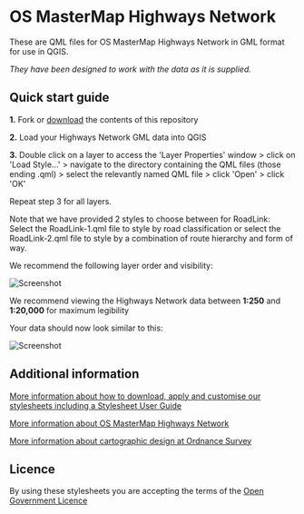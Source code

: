 # OS MasterMap Highways Network

These are QML files for OS MasterMap Highways Network in GML format for use in QGIS.

*They have been designed to work with the data as it is supplied.*

## Quick start guide

**1.**  Fork or [download](https://github.com/OrdnanceSurvey/OS-MasterMap-Highways-Network-stylesheets/archive/master.zip) the contents of this repository

**2.**  Load your Highways Network GML data into QGIS

**3.**  Double click on a layer to access the 'Layer Properties' window > click on 'Load Style...' > navigate to the directory containing the QML files (those ending .qml) > select the relevantly named QML file > click 'Open' > click 'OK'

Repeat step 3 for all layers.

Note that we have provided 2 styles to choose between for RoadLink: Select the RoadLink-1.qml file to style by road classification or select the RoadLink-2.qml file to style by a combination of route hierarchy and form of way.

We recommend the following layer order and visibility:

  ![Screenshot](https://github.com/OrdnanceSurvey/OS-MasterMap-Highways-Network-stylesheets/raw/master/GML%20stylesheets/QGIS%20stylesheets%20(QML)/images/OS_MasterMap_Highways_Network_layer_order.png )

We recommend viewing the Highways Network data between **1:250** and **1:20,000** for maximum legibility

Your data should now look similar to this: 

  ![Screenshot](https://github.com/OrdnanceSurvey/OS-MasterMap-Highways-Network-stylesheets/raw/master/GML%20stylesheets/QGIS%20stylesheets%20(QML)/images/OS_MasterMap_Highways_Network_screenshot.png "Screenshot of OS MasterMap Highways Network RoadLink in the RoadLink-2 style")

## Additional information

[More information about how to download, apply and customise our stylesheets including a Stylesheet User Guide](http://www.ordnancesurvey.co.uk/resources/carto-design/cartographic-stylesheets.html)

[More information about OS MasterMap Highways Network](https://www.ordnancesurvey.co.uk/business-and-government/products/os-mastermap-highways-network.html)

[More information about cartographic design at Ordnance Survey](https://www.ordnancesurvey.co.uk/resources/carto-design/)

## Licence

By using these stylesheets you are accepting the terms of the [Open Government Licence](http://www.nationalarchives.gov.uk/doc/open-government-licence/version/3/)